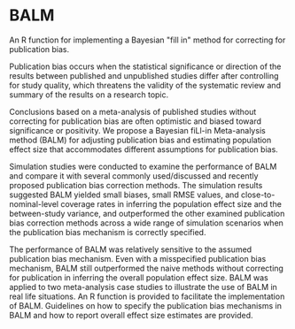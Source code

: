 # BALM

An R function for implementing a Bayesian "fill in" method for correcting for publication bias. 

Publication bias occurs when the statistical significance or direction of the results between published and unpublished studies differ after controlling for study quality, which threatens the validity of the systematic review and summary of the results on a research topic. 

Conclusions based on a meta-analysis of published studies without correcting for publication bias are often optimistic and biased toward significance or positivity. We propose a Bayesian fiLl-in Meta-analysis method (BALM) for adjusting publication bias and estimating population effect size that accommodates different assumptions for publication bias.

Simulation studies were conducted to examine the performance of BALM and compare it with several commonly used/discussed and recently proposed publication bias correction methods. The simulation results suggested BALM yielded small biases, small RMSE values, and close-to-nominal-level coverage rates in inferring the population effect size and the between-study variance, and outperformed the other examined publication bias correction methods across a wide range of simulation scenarios when the publication bias mechanism is correctly specified. 

The performance of BALM was relatively sensitive to the assumed publication bias mechanism. Even with a misspecified publication bias mechanism, BALM still outperformed the naive methods without correcting for publication in inferring the overall population effect size. BALM was applied to two meta-analysis case studies to illustrate the use of BALM in real life situations. An R function is provided to facilitate the implementation of BALM. Guidelines on how to specify the publication bias mechanisms in BALM and how to report overall effect size estimates are provided.
